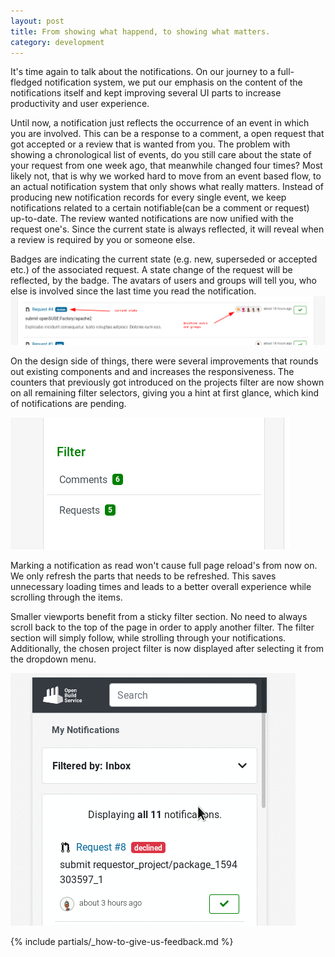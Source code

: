 ```yaml
---
layout: post
title: From showing what happend, to showing what matters.
category: development
---
```


It's time again to talk about the notifications. On our journey to a full-fledged notification system,
we put our emphasis on the content of the notifications itself and kept improving
several UI parts to increase productivity and user experience.

Until now, a notification just reflects the occurrence of an event in which you are involved.
This can be a response to a comment, a open request that got accepted or a review that
is wanted from you. The problem with showing a chronological list of events, do you still care about the state of your request from
one week ago, that meanwhile changed four times?
Most likely not, that is why we worked hard to move from an event based flow, to an actual notification
system that only shows what really matters.
Instead of producing new notification records for every single event, we keep notifications
related to a certain notifiable(can be a comment or request) up-to-date. The review wanted notifications
are now unified with the request one's. Since the current state is always reflected, it will reveal when a
review is required by you or someone else.

Badges are indicating the current state (e.g. new, superseded or accepted etc.) of the associated request. A state change of the request will be
reflected, by the badge. The avatars of users and groups will tell you, who else is involved since the
last time you read the notification.
<img src="/images/posts/sprint-report-79/notification_avatars_and_state.png" alt="Notification avatars and state"/>

On the design side of things, there were several improvements that rounds out existing components and
and increases the responsiveness.
The counters that previously got introduced on the projects filter are now shown on all remaining
filter selectors, giving you a hint at first glance, which kind of notifications are pending.

<img src="/images/posts/sprint-report-79/notification_filter_counter.png" alt="Notification filter counter"/>

Marking a notification as read won't cause full page reload's from now on. We only refresh the parts that needs
to be refreshed. This saves unnecessary loading times and leads to a better overall experience while scrolling
through the items.

Smaller viewports benefit from a sticky filter section. No need to always scroll back to the top of the page
in order to apply another filter. The filter section will simply follow, while strolling through your notifications.
Additionally, the chosen project filter is now displayed after selecting it from the dropdown menu.

<img src="/images/posts/sprint-report-79/notifications_sticky_filter.gif" alt="Notification sticky filter"/>


{% include partials/_how-to-give-us-feedback.md %}
